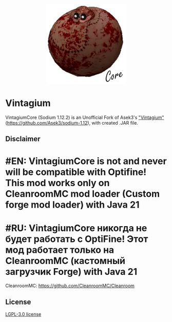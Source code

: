 <p align="center">
  <img src="logo.png" width="250">
</p>

# Vintagium
VintagiumCore (Sodium 1.12.2) is an Unofficial Fork of Asek3's ["Vintagium"](https://modrinth.com/mod/sodium)(https://github.com/Asek3/sodium-1.12), with created .JAR file.


## Disclaimer

#EN: 
VintagiumCore is not and never will be compatible with Optifine!
This mod works only on CleanroomMC mod loader (Custom forge mod loader) with Java 21
=====================================================
#RU: 
VintagiumCore никогда не будет работать с OptiFine!
Этот мод работает только на CleanroomMC (кастомный загрузчик Forge) with Java 21
=====================================================
CleanroomMC: https://github.com/CleanroomMC/Cleanroom



## License
[LGPL-3.0 license](https://github.com/Asek3/sodium-1.12/blob/12.x/forge/LICENSE.txt)

